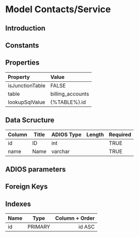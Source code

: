 # Model Contacts/Service

## Introduction

## Constants

## Properties

| Property        | Value            |
| :-------------- | :--------------- |
| isJunctionTable | FALSE            |
| table         | billing_accounts |
| lookupSqlValue  | {%TABLE%}.id     |

## Data Scructure

| Column | Title | ADIOS Type | Length | Required |
| ------ | ----- | ---------- | ------ | -------- |
| id     | ID    | int        |        | TRUE     |
| name   | Name  | varchar    |        | TRUE     |

## ADIOS parameters

## Foreign Keys

## Indexes

| Name |  Type   | Column + Order |
| :--- | :-----: | -------------: |
| id   | PRIMARY |         id ASC |
